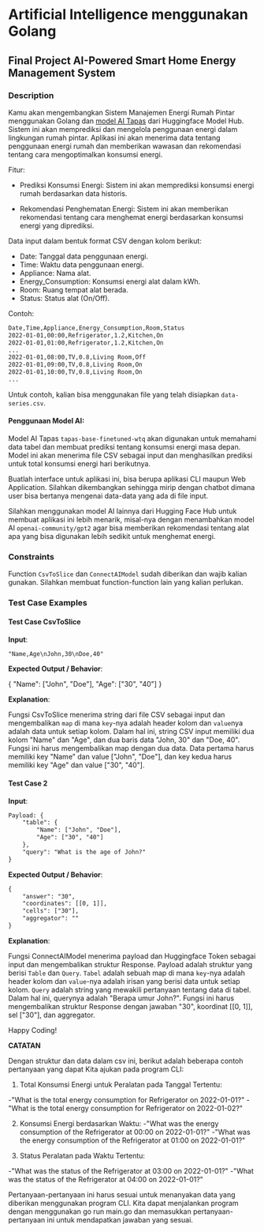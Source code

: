 # Artificial Intelligence menggunakan Golang

## Final Project AI-Powered Smart Home Energy Management System

### Description

Kamu akan mengembangkan Sistem Manajemen Energi Rumah Pintar menggunakan Golang dan [model AI Tapas](https://huggingface.co/google/tapas-base-finetuned-wtq) dari Huggingface Model Hub. Sistem ini akan memprediksi dan mengelola penggunaan energi dalam lingkungan rumah pintar. Aplikasi ini akan menerima data tentang penggunaan energi rumah dan memberikan wawasan dan rekomendasi tentang cara mengoptimalkan konsumsi energi.

Fitur:

- Prediksi Konsumsi Energi: Sistem ini akan memprediksi konsumsi energi rumah berdasarkan data historis.

- Rekomendasi Penghematan Energi: Sistem ini akan memberikan rekomendasi tentang cara menghemat energi berdasarkan konsumsi energi yang diprediksi.

Data input dalam bentuk format CSV dengan kolom berikut:

- Date: Tanggal data penggunaan energi.
- Time: Waktu data penggunaan energi.
- Appliance: Nama alat.
- Energy_Consumption: Konsumsi energi alat dalam kWh.
- Room: Ruang tempat alat berada.
- Status: Status alat (On/Off).

Contoh:

```txt
Date,Time,Appliance,Energy_Consumption,Room,Status
2022-01-01,00:00,Refrigerator,1.2,Kitchen,On
2022-01-01,01:00,Refrigerator,1.2,Kitchen,On
...
2022-01-01,08:00,TV,0.8,Living Room,Off
2022-01-01,09:00,TV,0.8,Living Room,On
2022-01-01,10:00,TV,0.8,Living Room,On
...
```

Untuk contoh, kalian bisa menggunakan file yang telah disiapkan `data-series.csv`.

#### Penggunaan Model AI:

Model AI Tapas `tapas-base-finetuned-wtq` akan digunakan untuk memahami data tabel dan membuat prediksi tentang konsumsi energi masa depan. Model ini akan menerima file CSV sebagai input dan menghasilkan prediksi untuk total konsumsi energi hari berikutnya.

Buatlah interface untuk aplikasi ini, bisa berupa aplikasi CLI maupun Web Application. Silahkan dikembangkan sehingga mirip dengan chatbot dimana user bisa bertanya mengenai data-data yang ada di file input.

Silahkan menggunakan model AI lainnya dari Hugging Face Hub untuk membuat aplikasi ini lebih menarik, misal-nya dengan menambahkan model AI `openai-community/gpt2` agar bisa memberikan rekomendasi tentang alat apa yang bisa digunakan lebih sedikit untuk menghemat energi.

### Constraints

Function `CsvToSlice` dan `ConnectAIModel` sudah diberikan dan wajib kalian gunakan. Silahkan membuat function-function lain yang kalian perlukan.

### Test Case Examples

#### Test Case CsvToSlice

**Input**:

```txt
"Name,Age\nJohn,30\nDoe,40"
```

**Expected Output / Behavior**:

{
    "Name": ["John", "Doe"],
    "Age": ["30", "40"]
}

**Explanation**:

Fungsi CsvToSlice menerima string dari file CSV sebagai input dan mengembalikan `map` di mana `key`-nya adalah header kolom dan `value`nya adalah data untuk setiap kolom. Dalam hal ini, string CSV input memiliki dua kolom "Name" dan "Age", dan dua baris data "John, 30" dan "Doe, 40". Fungsi ini harus mengembalikan map dengan dua data. Data pertama harus memiliki key "Name" dan value ["John", "Doe"], dan key kedua harus memiliki key "Age" dan value ["30", "40"].

#### Test Case 2

**Input**:

```txt
Payload: {
    "table": {
        "Name": ["John", "Doe"],
        "Age": ["30", "40"]
    },
    "query": "What is the age of John?"
}
```

**Expected Output / Behavior**:

```txt
{
    "answer": "30",
    "coordinates": [[0, 1]],
    "cells": ["30"],
    "aggregator": ""
}
```

**Explanation**:

Fungsi ConnectAIModel menerima payload dan Huggingface Token sebagai input dan mengembalikan struktur Response. Payload adalah struktur yang berisi `Table` dan `Query`. `Tabel` adalah sebuah map di mana `key`-nya adalah header kolom dan `value`-nya adalah irisan yang berisi data untuk setiap kolom. `Query` adalah string yang mewakili pertanyaan tentang data di tabel. Dalam hal ini, querynya adalah "Berapa umur John?". Fungsi ini harus mengembalikan struktur Response dengan jawaban "30", koordinat [[0, 1]], sel ["30"], dan aggregator.

Happy Coding!

**CATATAN**

Dengan struktur dan data dalam csv ini, berikut adalah beberapa contoh pertanyaan yang dapat Kita ajukan pada program CLI:

1) Total Konsumsi Energi untuk Peralatan pada Tanggal Tertentu:

-"What is the total energy consumption for Refrigerator on 2022-01-01?"
-"What is the total energy consumption for Refrigerator on 2022-01-02?"

2) Konsumsi Energi berdasarkan Waktu:
-"What was the energy consumption of the Refrigerator at 00:00 on 2022-01-01?"
-"What was the energy consumption of the Refrigerator at 01:00 on 2022-01-01?"

3) Status Peralatan pada Waktu Tertentu:

-"What was the status of the Refrigerator at 03:00 on 2022-01-01?"
-"What was the status of the Refrigerator at 04:00 on 2022-01-01?"

Pertanyaan-pertanyaan ini harus sesuai untuk menanyakan data yang diberikan menggunakan program CLI. Kita dapat menjalankan program dengan menggunakan go run main.go dan memasukkan pertanyaan-pertanyaan ini untuk mendapatkan jawaban yang sesuai. ​​​​​​
